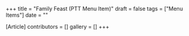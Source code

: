 +++
title = "Family Feast (PTT Menu Item)"
draft = false
tags = ["Menu Items"]
date = ""

[Article]
contributors = []
gallery = []
+++
